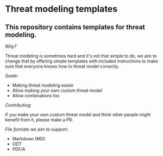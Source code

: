 # Threat modeling templates

## This repository contains templates for threat modeling.

*Why?*

Threat modeling is sometimes hard and it's not that simple to do, we aim to change that
by offering simple templates with included instructions to make sure that everyone knows how to threat model correctly.

*Goals:*

- Making threat modeling easier
- Allow making your own custom threat model
- Allow combinations too

*Contributing:*

If you make your own custom threat model and think other people might benefit from it, please make a PR.


*File formats we aim to support:*

- Markdown (MD)
- ODT
- PDF/A
